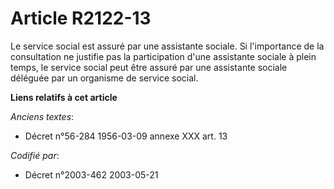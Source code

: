 # Article R2122-13

Le service social est assuré par une assistante sociale. Si l'importance de la consultation ne justifie pas la participation
d'une assistante sociale à plein temps, le service social peut être assuré par une assistante sociale déléguée par un
organisme de service social.

**Liens relatifs à cet article**

_Anciens textes_:

  - Décret n°56-284 1956-03-09 annexe XXX art. 13

_Codifié par_:

  - Décret n°2003-462 2003-05-21
